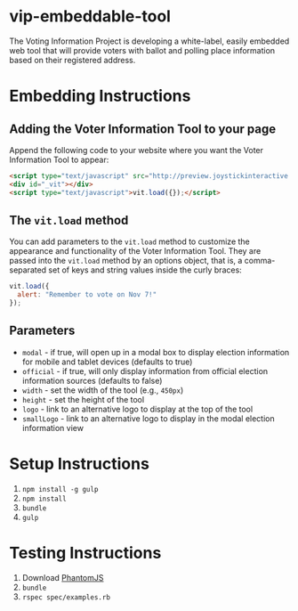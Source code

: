 vip-embeddable-tool
===================

The Voting Information Project is developing a white-label, easily embedded web tool that will provide voters with ballot and polling place information based on their registered address.

# Embedding Instructions
## Adding the Voter Information Tool to your page
Append the following code to your website where you want the Voter Information Tool to appear:
```HTML
<script type="text/javascript" src="http://preview.joystickinteractive.com/voter-information-project/vip-embeddable-tool/build/app.js"></script>
<div id="_vit"></div>
<script type="text/javascript">vit.load({});</script>
```
## The `vit.load` method
You can add parameters to the `vit.load` method to customize the appearance and functionality of the Voter Information Tool. They are passed into the `vit.load` method by an options object, that is, a comma-separated set of keys and string values inside the curly braces:
```JavaScript
vit.load({
  alert: "Remember to vote on Nov 7!"
});
```
## Parameters
+ `modal` - if true, will open up in a modal box to display election information for mobile and tablet devices (defaults to true)
+ `official` - if true, will only display information from official election information sources (defaults to false)
+ `width` - set the width of the tool (e.g., `450px`)
+ `height` - set the height of the tool
+ `logo` - link to an alternative logo to display at the top of the tool
+ `smallLogo` - link to an alternative logo to display in the modal election information view

# Setup Instructions

1. `npm install -g gulp`
2. `npm install`
3. `bundle`
4. `gulp`

# Testing Instructions

1. Download [PhantomJS](http://phantomjs.org/download.html)
2. `bundle`
3. `rspec spec/examples.rb`
